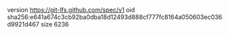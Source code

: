 version https://git-lfs.github.com/spec/v1
oid sha256:e641a674c3cb92ba0dba18d12493d888cf777fc8164a050603ec036d9921d467
size 6236
